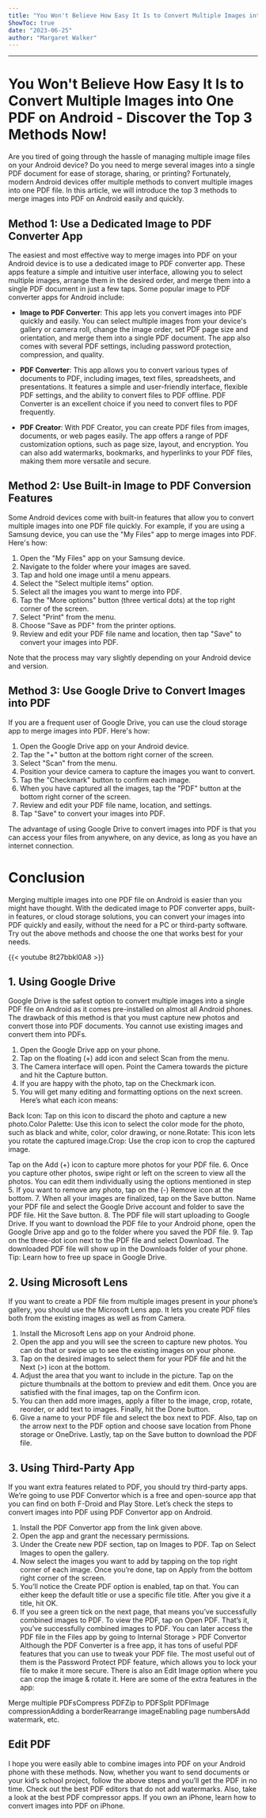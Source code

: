 ```yaml
---
title: "You Won't Believe How Easy It Is to Convert Multiple Images into One PDF on Android - Discover the Top 3 Methods Now!"
ShowToc: true 
date: "2023-06-25"
author: "Margaret Walker"
---
```

*****
# You Won't Believe How Easy It Is to Convert Multiple Images into One PDF on Android - Discover the Top 3 Methods Now!

Are you tired of going through the hassle of managing multiple image files on your Android device? Do you need to merge several images into a single PDF document for ease of storage, sharing, or printing? Fortunately, modern Android devices offer multiple methods to convert multiple images into one PDF file. In this article, we will introduce the top 3 methods to merge images into PDF on Android easily and quickly.

## Method 1: Use a Dedicated Image to PDF Converter App

The easiest and most effective way to merge images into PDF on your Android device is to use a dedicated image to PDF converter app. These apps feature a simple and intuitive user interface, allowing you to select multiple images, arrange them in the desired order, and merge them into a single PDF document in just a few taps. Some popular image to PDF converter apps for Android include:

- **Image to PDF Converter**: This app lets you convert images into PDF quickly and easily. You can select multiple images from your device's gallery or camera roll, change the image order, set PDF page size and orientation, and merge them into a single PDF document. The app also comes with several PDF settings, including password protection, compression, and quality.

- **PDF Converter**: This app allows you to convert various types of documents to PDF, including images, text files, spreadsheets, and presentations. It features a simple and user-friendly interface, flexible PDF settings, and the ability to convert files to PDF offline. PDF Converter is an excellent choice if you need to convert files to PDF frequently.

- **PDF Creator**: With PDF Creator, you can create PDF files from images, documents, or web pages easily. The app offers a range of PDF customization options, such as page size, layout, and encryption. You can also add watermarks, bookmarks, and hyperlinks to your PDF files, making them more versatile and secure.

## Method 2: Use Built-in Image to PDF Conversion Features

Some Android devices come with built-in features that allow you to convert multiple images into one PDF file quickly. For example, if you are using a Samsung device, you can use the "My Files" app to merge images into PDF. Here's how:

1. Open the "My Files" app on your Samsung device.
2. Navigate to the folder where your images are saved.
3. Tap and hold one image until a menu appears.
4. Select the "Select multiple items" option.
5. Select all the images you want to merge into PDF.
6. Tap the "More options" button (three vertical dots) at the top right corner of the screen.
7. Select "Print" from the menu.
8. Choose "Save as PDF" from the printer options.
9. Review and edit your PDF file name and location, then tap "Save" to convert your images into PDF.

Note that the process may vary slightly depending on your Android device and version.

## Method 3: Use Google Drive to Convert Images into PDF

If you are a frequent user of Google Drive, you can use the cloud storage app to merge images into PDF. Here's how:

1. Open the Google Drive app on your Android device.
2. Tap the "+" button at the bottom right corner of the screen.
3. Select "Scan" from the menu.
4. Position your device camera to capture the images you want to convert.
5. Tap the "Checkmark" button to confirm each image.
6. When you have captured all the images, tap the "PDF" button at the bottom right corner of the screen.
7. Review and edit your PDF file name, location, and settings.
8. Tap "Save" to convert your images into PDF.

The advantage of using Google Drive to convert images into PDF is that you can access your files from anywhere, on any device, as long as you have an internet connection.

# Conclusion

Merging multiple images into one PDF file on Android is easier than you might have thought. With the dedicated image to PDF converter apps, built-in features, or cloud storage solutions, you can convert your images into PDF quickly and easily, without the need for a PC or third-party software. Try out the above methods and choose the one that works best for your needs.

{{< youtube 8t27bbkl0A8 >}} 



## 1. Using Google Drive


Google Drive is the safest option to convert multiple images into a single PDF file on Android as it comes pre-installed on almost all Android phones. The drawback of this method is that you must capture new photos and convert those into PDF documents. You cannot use existing images and convert them into PDFs.
1. Open the Google Drive app on your phone.
2. Tap on the floating (+) add icon and select Scan from the menu.
3. The Camera interface will open. Point the Camera towards the picture and hit the Capture button.
4. If you are happy with the photo, tap on the Checkmark icon.
5. You will get many editing and formatting options on the next screen. Here’s what each icon means:

 
Back Icon: Tap on this icon to discard the photo and capture a new photo.Color Palette: Use this icon to select the color mode for the photo, such as black and white, color, color drawing, or none.Rotate: This icon lets you rotate the captured image.Crop: Use the crop icon to crop the captured image.


Tap on the Add (+) icon to capture more photos for your PDF file.
6. Once you capture other photos, swipe right or left on the screen to view all the photos. You can edit them individually using the options mentioned in step 5. If you want to remove any photo, tap on the (-) Remove icon at the bottom.
7. When all your images are finalized, tap on the Save button. Name your PDF file and select the Google Drive account and folder to save the PDF file. Hit the Save button.
8. The PDF file will start uploading to Google Drive. If you want to download the PDF file to your Android phone, open the Google Drive app and go to the folder where you saved the PDF file.
9. Tap on the three-dot icon next to the PDF file and select Download. The downloaded PDF file will show up in the Downloads folder of your phone.
Tip: Learn how to free up space in Google Drive. 

 
## 2. Using Microsoft Lens


If you want to create a PDF file from multiple images present in your phone’s gallery, you should use the Microsoft Lens app. It lets you create PDF files both from the existing images as well as from Camera.
1. Install the Microsoft Lens app on your Android phone.
2. Open the app and you will see the screen to capture new photos. You can do that or swipe up to see the existing images on your phone.
3. Tap on the desired images to select them for your PDF file and hit the Next (>) icon at the bottom.
4. Adjust the area that you want to include in the picture. Tap on the picture thumbnails at the bottom to preview and edit them. Once you are satisfied with the final images, tap on the Confirm icon.
5. You can then add more images, apply a filter to the image, crop, rotate, reorder, or add text to images. Finally, hit the Done button.
6. Give a name to your PDF file and select the box next to PDF. Also, tap on the arrow next to the PDF option and choose save location from Phone storage or OneDrive. Lastly, tap on the Save button to download the PDF file.

 
## 3. Using Third-Party App


If you want extra features related to PDF, you should try third-party apps. We’re going to use PDF Convertor which is a free and open-source app that you can find on both F-Droid and Play Store. 
Let’s check the steps to convert images into PDF using PDF Convertor app on Android. 
1. Install the PDF Convertor app from the link given above. 
2. Open the app and grant the necessary permissions. 
3. Under the Create new PDF section, tap on Images to PDF. Tap on Select Images to open the gallery.
4. Now select the images you want to add by tapping on the top right corner of each image. Once you’re done, tap on Apply from the bottom right corner of the screen.
5. You’ll notice the Create PDF option is enabled, tap on that. You can either keep the default title or use a specific file title. After you give it a title, hit OK.
6. If you see a green tick on the next page, that means you’ve successfully combined images to PDF. To view the PDF, tap on Open PDF. That’s it, you’ve successfully combined images to PDF. You can later access the PDF file in the Files app by going to Internal Storage > PDF Convertor
Although the PDF Converter is a free app, it has tons of useful PDF features that you can use to tweak your PDF file. The most useful out of them is the Password Protect PDF feature, which allows you to lock your file to make it more secure. There is also an Edit Image option where you can crop the image & rotate it. 
Here are some of the extra features in the app: 

 
Merge multiple PDFsCompress PDFZip to PDFSplit PDFImage compressionAdding a borderRearrange imageEnabling page numbersAdd watermark, etc.
 
## Edit PDF


I hope you were easily able to combine images into PDF on your Android phone with these methods. Now, whether you want to send documents or your kid’s school project, follow the above steps and you’ll get the PDF in no time. Check out the best PDF editors that do not add watermarks. Also, take a look at the best PDF compressor apps. If you own an iPhone, learn how to convert images into PDF on iPhone. 




